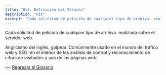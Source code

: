 ```yaml
---
title: "Hit: Definición del Término"
description: "Hit"
excerpt: "Cada solicitud de petición de cualquier tipo de archivo  realizada sobre el servidor web."
---
```


Cada solicitud de petición de cualquier tipo de archivo  realizada sobre el servidor web.

Anglicismo del inglés, golpear. Comúnmente usado en el mundo del tráfico web y SEO; en el interior de los análisis de control y reconocimiento de cifras de visitantes y uso de las páginas web.

<< [Regresar al Glosario](https://ciberninjas.com/glosario/ "Regresar a la Página Principal del Glosario")